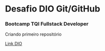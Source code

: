 # Desafio DIO Git/GitHub

### Bootcamp TQI Fullstack Developer

Criando primeiro repositório

[Link DIO](https://www.dio.me/)

